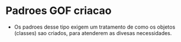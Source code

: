 # Padroes GOF criacao
- Os padroes desse tipo exigem um tratamento de como os objetos (classes) sao criados, para atenderem as divesas necessidades.
